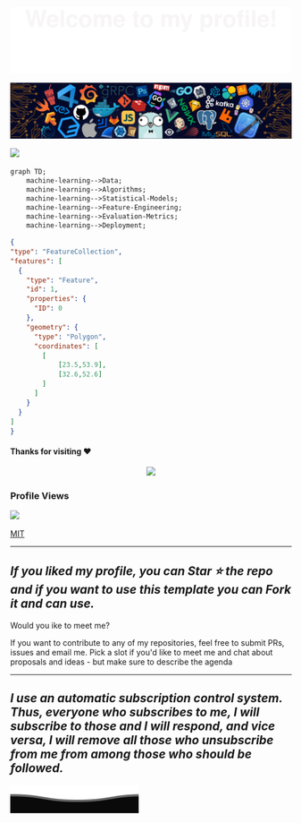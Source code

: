![](assets/Bottom_up.svg)
<!--   my-header-img -->
![](./src/header_.png)
<!--   my-kaggle     
### My achievements on [kaggle](https://www.kaggle.com/andrej0marinchenko):

![competition_light](https://road-to-kaggle-grandmaster.vercel.app/api/badges/andrej0marinchenko/competition/light)
![dataset](https://road-to-kaggle-grandmaster.vercel.app/api/badges/andrej0marinchenko/dataset/light)
![notebook](https://road-to-kaggle-grandmaster.vercel.app/api/badges/andrej0marinchenko/notebook/light)
![discussion](https://road-to-kaggle-grandmaster.vercel.app/api/badges/andrej0marinchenko/discussion/light)
-->

<!--  2d history skills -->
<img src="https://cr-skills-chart-widget.azurewebsites.net/api/api?username=BEPb" width="auto"></img>


   <!--machine-learning-->
```mermaid
graph TD;
    machine-learning-->Data;
    machine-learning-->Algorithms;
    machine-learning-->Statistical-Models;
    machine-learning-->Feature-Engineering;
    machine-learning-->Evaluation-Metrics;
    machine-learning-->Deployment;
   ```


<!-- Belarus - My Home-->

 ```geojson
{
 "type": "FeatureCollection",
 "features": [
   {
     "type": "Feature",
     "id": 1,
     "properties": {
       "ID": 0
     },
     "geometry": {
       "type": "Polygon",
       "coordinates": [
         [
             [23.5,53.9],
             [32.6,52.6]
         ]
       ]
     }
   }
 ]
}

```






#### Thanks for visiting :heart:

<p align="center"> 
<img src="https://profile-counter.glitch.me/BEPb/count.svg">  



### Profile Views

![](https://count.getloli.com/get/@BEPb.github.readme)
</br>

[MIT](LICENSE)


</p>

---
*If you liked my profile, you can Star ⭐ the repo and if you want to use this template you can Fork it and can use.*
---
Would you ike to meet me?

If you want to contribute to any of my repositories, feel free to submit PRs, issues and email me. Pick a slot if you'd like to meet me and chat about proposals and ideas - but make sure to describe the agenda

---
*I use an automatic subscription control system. Thus, everyone who subscribes to me, I will subscribe to those and I will respond, and vice versa, I will remove all those who unsubscribe from me from among those who should be followed.*
---

![](assets/Bottom_down.svg)